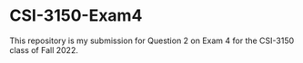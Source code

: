 # CSI-3150-Exam4

This repository is my submission for Question 2 on Exam 4 for the CSI-3150 class of Fall 2022.
